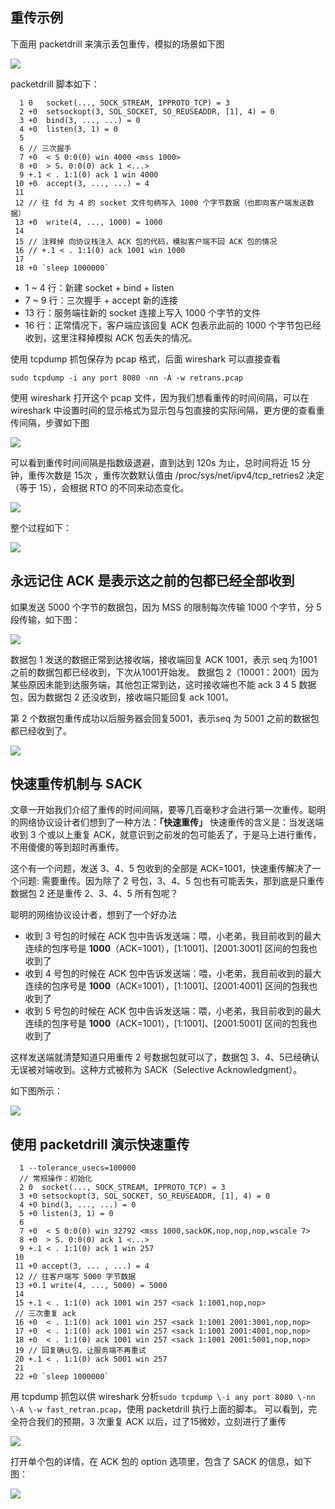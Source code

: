 ## 重传示例

下面用 packetdrill 来演示丢包重传，模拟的场景如下图

![](https://user-gold-cdn.xitu.io/2019/2/27/1692f8781a5d1b94?w=958&h=750&f=jpeg&s=80393)

packetdrill 脚本如下：

```
  1 0   socket(..., SOCK_STREAM, IPPROTO_TCP) = 3
  2 +0  setsockopt(3, SOL_SOCKET, SO_REUSEADDR, [1], 4) = 0
  3 +0  bind(3, ..., ...) = 0
  4 +0  listen(3, 1) = 0
  5
  6 // 三次握手
  7 +0  < S 0:0(0) win 4000 <mss 1000>
  8 +0  > S. 0:0(0) ack 1 <...>
  9 +.1 < . 1:1(0) ack 1 win 4000
 10 +0  accept(3, ..., ...) = 4
 11
 12 // 往 fd 为 4 的 socket 文件句柄写入 1000 个字节数据（也即向客户端发送数据）
 13 +0  write(4, ..., 1000) = 1000
 14
 15 // 注释掉 向协议栈注入 ACK 包的代码，模拟客户端不回 ACK 包的情况
 16 // +.1 < . 1:1(0) ack 1001 win 1000
 17
 18 +0 `sleep 1000000`
```

* 1 \~ 4 行：新建 socket + bind + listen
* 7 \~ 9 行：三次握手 + accept 新的连接
* 13 行：服务端往新的 socket 连接上写入 1000 个字节的文件
* 16 行：正常情况下，客户端应该回复 ACK 包表示此前的 1000 个字节包已经收到，这里注释掉模拟 ACK 包丢失的情况。

使用 tcpdump 抓包保存为 pcap 格式，后面 wireshark 可以直接查看

```
sudo tcpdump -i any port 8080 -nn -A -w retrans.pcap
```

使用 wireshark 打开这个 pcap 文件，因为我们想看重传的时间间隔，可以在 wireshark 中设置时间的显示格式为显示包与包直接的实际间隔，更方便的查看重传间隔，步骤如下图

![](https://user-gold-cdn.xitu.io/2019/2/27/1692f878200ad2d8?w=1934&h=1278&f=jpeg&s=765496)

可以看到重传时间间隔是指数级退避，直到达到 120s 为止，总时间将近 15 分钟，重传次数是 15次 ，重传次数默认值由 /proc/sys/net/ipv4/tcp\_retries2 决定（等于 15），会根据 RTO 的不同来动态变化。

![](https://user-gold-cdn.xitu.io/2019/2/27/1692f8781c8bd6d8?w=2306&h=822&f=jpeg&s=707036)

整个过程如下：

![](https://user-gold-cdn.xitu.io/2019/2/27/1692f8781adaf048?w=1656&h=1096&f=jpeg&s=230267)

## 永远记住 ACK 是表示这之前的包都已经全部收到

如果发送 5000 个字节的数据包，因为 MSS 的限制每次传输 1000 个字节，分 5 段传输，如下图：

![](https://user-gold-cdn.xitu.io/2019/2/27/1692f8781978ccc9?w=557&h=90&f=jpeg&s=14401)

数据包 1 发送的数据正常到达接收端，接收端回复 ACK 1001，表示 seq 为1001之前的数据包都已经收到，下次从1001开始发。 数据包 2（10001：2001）因为某些原因未能到达服务端，其他包正常到达，这时接收端也不能 ack 3 4 5 数据包，因为数据包 2 还没收到，接收端只能回复 ack 1001。

第 2 个数据包重传成功以后服务器会回复5001，表示seq 为 5001 之前的数据包都已经收到了。

![](https://user-gold-cdn.xitu.io/2019/2/27/1692f8782193ca90?w=532&h=843&f=jpeg&s=73549)

## 快速重传机制与 SACK

文章一开始我们介绍了重传的时间间隔，要等几百毫秒才会进行第一次重传。聪明的网络协议设计者们想到了一种方法：**「快速重传」** 快速重传的含义是：当发送端收到 3 个或以上重复 ACK，就意识到之前发的包可能丢了，于是马上进行重传，不用傻傻的等到超时再重传。

这个有一个问题，发送 3、4、5 包收到的全部是 ACK=1001，快速重传解决了一个问题: 需要重传。因为除了 2 号包，3、4、5 包也有可能丢失，那到底是只重传数据包 2 还是重传 2、3、4、5 所有包呢？

聪明的网络协议设计者，想到了一个好办法

* 收到 3 号包的时候在 ACK 包中告诉发送端：喂，小老弟，我目前收到的最大连续的包序号是 **1000**（ACK=1001），\[1:1001\]、\[2001:3001\] 区间的包我也收到了
* 收到 4 号包的时候在 ACK 包中告诉发送端：喂，小老弟，我目前收到的最大连续的包序号是 **1000**（ACK=1001），\[1:1001\]、\[2001:4001\] 区间的包我也收到了
* 收到 5 号包的时候在 ACK 包中告诉发送端：喂，小老弟，我目前收到的最大连续的包序号是 **1000**（ACK=1001），\[1:1001\]、\[2001:5001\] 区间的包我也收到了

这样发送端就清楚知道只用重传 2 号数据包就可以了，数据包 3、4、5已经确认无误被对端收到。这种方式被称为 SACK（Selective Acknowledgment）。

如下图所示：

![](https://user-gold-cdn.xitu.io/2019/2/27/1692f8785971515d?w=1428&h=1272&f=jpeg&s=228215)

## 使用 packetdrill 演示快速重传

```
  1 --tolerance_usecs=100000
  // 常规操作：初始化
  2 0  socket(..., SOCK_STREAM, IPPROTO_TCP) = 3
  3 +0 setsockopt(3, SOL_SOCKET, SO_REUSEADDR, [1], 4) = 0
  4 +0 bind(3, ..., ...) = 0
  5 +0 listen(3, 1) = 0
  6
  7 +0  < S 0:0(0) win 32792 <mss 1000,sackOK,nop,nop,nop,wscale 7>
  8 +0  > S. 0:0(0) ack 1 <...>
  9 +.1 < . 1:1(0) ack 1 win 257
 10
 11 +0 accept(3, ... , ...) = 4
 12 // 往客户端写 5000 字节数据
 13 +0.1 write(4, ..., 5000) = 5000
 14
 15 +.1 < . 1:1(0) ack 1001 win 257 <sack 1:1001,nop,nop>
 // 三次重复 ack
 16 +0  < . 1:1(0) ack 1001 win 257 <sack 1:1001 2001:3001,nop,nop>
 17 +0  < . 1:1(0) ack 1001 win 257 <sack 1:1001 2001:4001,nop,nop>
 18 +0  < . 1:1(0) ack 1001 win 257 <sack 1:1001 2001:5001,nop,nop>
 19 // 回复确认包，让服务端不再重试
 20 +.1 < . 1:1(0) ack 5001 win 257
 21
 22 +0 `sleep 1000000`
```

用 tcpdump 抓包以供 wireshark 分析`sudo tcpdump \-i any port 8080 \-nn \-A \-w fast_retran.pcap`，使用 packetdrill 执行上面的脚本。 可以看到，完全符合我们的预期，3 次重复 ACK 以后，过了15微妙，立刻进行了重传

![](https://user-gold-cdn.xitu.io/2019/2/27/1692f878595513f8?w=2184&h=630&f=jpeg&s=556134)

打开单个包的详情，在 ACK 包的 option 选项里，包含了 SACK 的信息，如下图：

![](https://user-gold-cdn.xitu.io/2019/2/27/1692f878596b44a2?w=1412&h=958&f=jpeg&s=347072)
